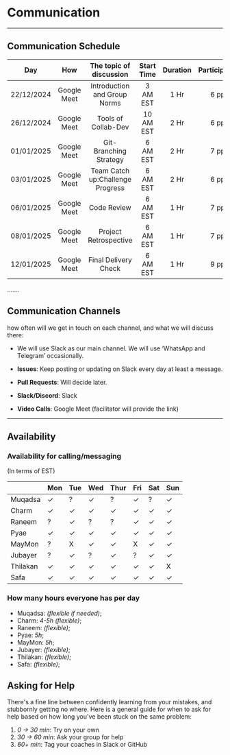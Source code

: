 <!--
    this template is for inspiration, feel free to change it however you like!

    Careful! be sure to protect your privacy when filling out this document
        everything you write here will be public
        so share only what you are comfortable sharing online
        you can share the rest in confidence with you group by another channel
-->

# Communication

______________________________________________________________________

## Communication Schedule

| Day | How | The topic of discussion | Start Time | Duration| Participants |
| ----| :---: | :----: | :----: | :----: | :----: |
|22/12/2024|Google Meet|Introduction and Group Norms|3 AM EST|1 Hr|6 ppl|
|26/12/2024|Google Meet|Tools of Collab-Dev|10 AM EST|2 Hr|6 ppl|
|01/01/2025|Google Meet|Git-Branching Strategy|6 AM EST|2 Hr|7 ppl|
|03/01/2025|Google Meet|Team Catch up:Challenge Progress|6 AM EST|2 Hr|6 ppl|
|06/01/2025|Google Meet|Code Review|6 AM EST|1 Hr|7 ppl|
|08/01/2025|Google Meet|Project Retrospective|6 AM EST|1 Hr|7 ppl|
|12/01/2025|Google Meet|Final Delivery Check |6 AM EST|1 Hr|9 ppl|

.......

## Communication Channels

how often will we get in touch on each channel, and what we will discuss there:

- We will use Slack as our main channel. We will use ‘WhatsApp and Telegram’ occasionally.

- **Issues**: Keep posting or updating on Slack every day at least a message.
- **Pull Requests**: Will decide later.
- **Slack/Discord**: Slack
- **Video Calls**: Google Meet (facilitator will provide the link)

______________________________________________________________________

## Availability

### Availability for calling/messaging

(In terms of EST)

|          | Mon | Tue | Wed | Thur | Fri | Sat | Sun |
|----------|-----|-----|-----|------|-----|-----|-----|
| Muqadsa  | ✓   | ?   | ✓  | ?    | ✓   | ?   | ✓ |
| Charm    | ✓   | ✓   | ✓  | ✓    | ✓   | ✓   | ✓ |
| Raneem   | ?   | ✓   | ?   | ?    | ✓   | ✓   | ✓ |
| Pyae     | ✓   | ✓   | ✓  | ✓   | ✓   | ✓   | ✓  |
| MayMon   | ?   | X   | ✓   | ✓   | X   | ✓   | ✓  |
| Jubayer  | ?   | ✓   | ?   | ✓   | ?   | ✓   | ✓  |
| Thilakan | ✓   | ✓   | ✓  |  ✓   | ✓   | ✓   | X  |
| Safa     | ✓   | ✓   | ✓  | ✓   | ✓   | ✓   | ✓  |

### How many hours everyone has per day

- Muqadsa: _(flexible if needed)_;
- Charm: _4-5h (flexible)_;
- Raneem: _(flexible)_;
- Pyae: _5h_;
- MayMon: _5h_;
- Jubayer: _(flexible)_;
- Thilakan:  _(flexible)_;
- Safa:  _(flexible)_;

## Asking for Help

There's a fine line between confidently learning from your mistakes, and
stubbornly getting no where. Here is a general guide for when to ask for help
based on how long you've been stuck on the same problem:

1. _0 -> 30 min_: Try on your own
1. _30 -> 60 min_: Ask your group for help
1. _60+ min_: Tag your coaches in Slack or GitHub
